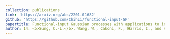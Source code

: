 ```yaml
---
collection: publications
link: 'https://arxiv.org/abs/2201.01682'
github: 'https://github.com/ChihLi/functional-input-GP'
papertitle: Functional-input Gaussian processes with applications to inverse scattering problems
author: 14. <b>Sung, C.-L.</b>, Wang, W., Cakoni, F., Harris, I., and Hung, Y. (2022+)
---
```

